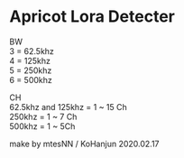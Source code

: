 Apricot Lora Detecter
==========

BW    
3 = 62.5khz    
4 = 125khz    
5 = 250khz    
6 = 500khz    

CH    
62.5khz and 125khz = 1 ~ 15 Ch    
250khz = 1 ~ 7 Ch    
500khz = 1 ~ 5Ch    

make by mtesNN / KoHanjun
2020.02.17
